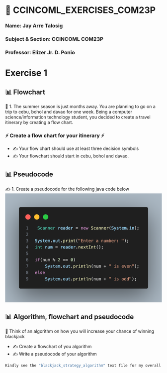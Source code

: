 # 💫 CCINCOML_EXERCISES_COM23P  
### Name: Jay Arre Talosig  
### Subject & Section: CCINCOML COM23P  
### Professor: Elizer Jr. D. Ponio    

# Exercise 1

## 📊 Flowchart  

  🤝 1. The summer season is just months away. You are planning to go on a trip to cebu, bohol and davao for one week. Being a computer science/information technology student, you decided to create a travel itinerary by creating a flow chart.

### ⚡ Create a flow chart for your itinerary ⚡

 * ✍️ Your flow chart should use at least three decision symbols
 * ✍ Your flowchart should start in cebu, bohol and davao.

## 📊 Pseudocode 

✍️ 1. Create a pseudocode for the following java code below
<img src="odd even.png">

## 📊 Algorithm, flowchart and pseudocode

🤖 Think of an algorithm on how you will increase your chance of winning blackjack

* ✍️ Create a flowchart of you algorithm  
* ✍️ Write a pseudocode of your algorithm

```bash 
Kindly see the "blackjack_strategy_algorithm" text file for my overall analysis and explanation
```


